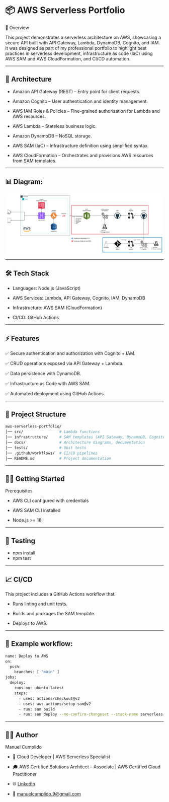 # 📦 AWS Serverless Portfolio
📌 Overview

This project demonstrates a serverless architecture on AWS, showcasing a secure API built with API Gateway, Lambda, DynamoDB, Cognito, and IAM.
It was designed as part of my professional portfolio to highlight best practices in serverless development, infrastructure as code (IaC) using AWS SAM and AWS CloudFormation, and CI/CD automation.

---

## 🚀 Architecture

- Amazon API Gateway (REST) – Entry point for client requests.
  
- Amazon Cognito – User authentication and identity management.

- AWS IAM Roles & Policies – Fine-grained authorization for Lambda and AWS resources.

- AWS Lambda – Stateless business logic.

- Amazon DynamoDB – NoSQL storage.

- AWS SAM (IaC) – Infrastructure definition using simplified syntax.

- AWS CloudFormation – Orchestrates and provisions AWS resources from SAM templates.

---

## 📊 Diagram:

![Architecture Diagram](aws-backend/docs/architecture.png)

---

## 🛠️ Tech Stack

- Languages: Node.js (JavaScript)

- AWS Services: Lambda, API Gateway, Cognito, IAM, DynamoDB

- Infrastructure: AWS SAM (CloudFormation)

- CI/CD: GitHub Actions

---

## ⚡ Features

✅ Secure authentication and authorization with Cognito + IAM.

✅ CRUD operations exposed via API Gateway + Lambda.

✅ Data persistence with DynamoDB.

✅ Infrastructure as Code with AWS SAM.

✅ Automated deployment using GitHub Actions.

---

## 📂 Project Structure
```bash
aws-serverless-portfolio/
│── src/                # Lambda functions
│── infrastructure/     # SAM templates (API Gateway, DynamoDB, Cognito, IAM)
│── docs/               # Architecture diagrams, documentation
│── tests/              # Unit tests
│── .github/workflows/  # CI/CD pipelines
│── README.md           # Project documentation
```
---

## 🧑‍💻 Getting Started
Prerequisites

- AWS CLI configured with credentials

- AWS SAM CLI installed

- Node.js >= 18

---

## 🧪 Testing
- npm install
- npm test

---

## 📈 CI/CD

This project includes a GitHub Actions workflow that:

- Runs linting and unit tests.

- Builds and packages the SAM template.

- Deploys to AWS.

---

## 📄 Example workflow:
```bash
name: Deploy to AWS
on:
  push:
    branches: [ "main" ]
jobs:
  deploy:
    runs-on: ubuntu-latest
    steps:
      - uses: actions/checkout@v3
      - uses: aws-actions/setup-sam@v2
      - run: sam build
      - run: sam deploy --no-confirm-changeset --stack-name serverless-portfolio
```
---

## 👨‍💻 Author

Manuel Cumplido

- 🚀 Cloud Developer | AWS Serverless Specialist

- 🎓 AWS Certified Solutions Architect – Associate | AWS Certified Cloud Practitioner

- 🌐 [LinkedIn](https://www.linkedin.com/in/manuel-cumplido)

- 📧 manuelcumplido.9@gmail.com
